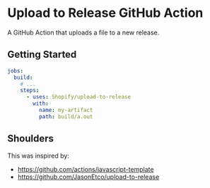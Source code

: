 # Upload to Release GitHub Action

A GitHub Action that uploads a file to a new release.

## Getting Started

```yml
jobs:
  build:
    # ...
    steps:
      - uses: Shopify/upload-to-release
        with:
          name: my-artifact
          path: build/a.out
```

## Shoulders

This was inspired by:

- https://github.com/actions/javascript-template
- https://github.com/JasonEtco/upload-to-release

